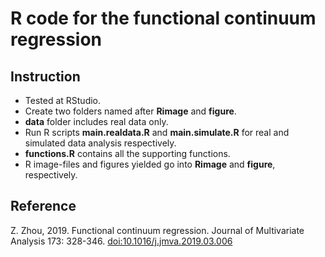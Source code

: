 # R code for the functional continuum regression
## Instruction
- Tested at RStudio. 
- Create two folders named after **Rimage** and **figure**.
- **data** folder includes real data only.
- Run R scripts **main.realdata.R** and **main.simulate.R** for real and simulated data analysis respectively. 
- **functions.R** contains all the supporting functions.
- R image-files and figures yielded go into **Rimage** and **figure**, respectively.

## Reference 
Z. Zhou, 2019. Functional continuum regression. Journal of Multivariate Analysis 173: 328-346. 
[doi:10.1016/j.jmva.2019.03.006](http://dx.doi.org/10.1016/j.jmva.2019.03.006)
